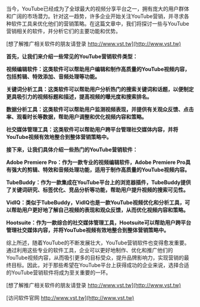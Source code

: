当今，YouTube已经成为了全球最大的视频分享平台之一，拥有庞大的用户群体和广阔的市场潜力。针对这一趋势，许多企业开始关注YouTube营销，并寻求各种软件工具来优化他们的营销策略。在这篇文章中，我们将探讨一些与YouTube营销相关的软件，并分析它们的主要功能和优势。

[想了解推广相关软件的朋友请登录 http://www.vst.tw](http://www.vst.tw)

**首先，让我们来介绍一些常见的YouTube营销软件类型：**

**视频编辑软件：这类软件可以帮助用户编辑和制作高质量的YouTube视频内容，包括剪辑、特效添加、音频处理等功能。**

**关键词分析工具：这类软件可以帮助用户分析热门的搜索关键词和话题，以便制定更具吸引力的视频标题和描述，提高视频的曝光度和搜索排名。**

**数据分析工具：这类软件可以帮助用户监测视频表现，并提供有关观众反馈、点击率、观看时长等数据，帮助用户调整和优化视频内容和策略。**

**社交媒体管理工具：这类软件可以帮助用户跨平台管理社交媒体内容，并将YouTube视频有效地整合到整体营销策略中。**

**接下来，让我们具体介绍一些热门的YouTube营销软件：**

**Adobe Premiere Pro：作为一款专业的视频编辑软件，Adobe Premiere Pro具有强大的剪辑、特效和音频处理功能，适用于制作高质量的YouTube视频内容。**

**TubeBuddy：作为一款集成在YouTube平台上的浏览器插件，TubeBuddy提供了关键词研究、标签优化、竞品分析等功能，帮助用户提升视频的搜索可见性。**

**VidIQ：类似于TubeBuddy，VidIQ也是一款YouTube视频优化和分析工具，可以帮助用户更好地了解自己视频的表现和观众反馈，从而优化视频内容和策略。**

**Hootsuite：作为一款综合的社交媒体管理工具，Hootsuite可以帮助用户跨平台管理社交媒体内容，并将YouTube视频有效地整合到整体营销策略中。**

综上所述，随着YouTube的不断发展壮大，YouTube营销软件也变得愈发重要。通过利用这些专业的软件工具，企业可以更好地制作、优化和推广他们的YouTube视频内容，从而吸引更多的目标受众，提升品牌影响力，实现营销的最终目标。因此，对于那些希望在YouTube平台上获得成功的企业来说，选择合适的YouTube营销软件将成为至关重要的一环。

[想了解推广相关软件的朋友请登录 http://www.vst.tw](http://www.vst.tw)


[访问软件官网 http://www.vst.tw](http://www.vst.tw)
